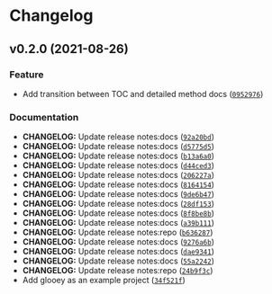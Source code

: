 # Changelog

<!--next-version-placeholder-->

## v0.2.0 (2021-08-26)
### Feature
* Add transition between TOC and detailed method docs ([`0952976`](https://github.com/imAsparky/sphinx-class-tocr/commit/0952976edc67b5c0d64842709323783c713ce67d))

### Documentation
* **CHANGELOG:** Update release notes:docs ([`92a20bd`](https://github.com/imAsparky/sphinx-class-tocr/commit/92a20bd7420bb28e8a2f043681902a4e02ac4fd6))
* **CHANGELOG:** Update release notes:docs ([`d5775d5`](https://github.com/imAsparky/sphinx-class-tocr/commit/d5775d5ce66958aa7eee9f23ac8b0df4f6768e8d))
* **CHANGELOG:** Update release notes:docs ([`b13a6a0`](https://github.com/imAsparky/sphinx-class-tocr/commit/b13a6a06c6d74327730ffa2a889c6d7cc130db8c))
* **CHANGELOG:** Update release notes:docs ([`d44ced3`](https://github.com/imAsparky/sphinx-class-tocr/commit/d44ced3216395f0264c181c64c3915538aa94cd5))
* **CHANGELOG:** Update release notes:docs ([`206227a`](https://github.com/imAsparky/sphinx-class-tocr/commit/206227ab277f0f71287540e042e6ffea7074457f))
* **CHANGELOG:** Update release notes:docs ([`8164154`](https://github.com/imAsparky/sphinx-class-tocr/commit/816415403398954484d7b411a2db6fd4160c555a))
* **CHANGELOG:** Update release notes:docs ([`9de6b47`](https://github.com/imAsparky/sphinx-class-tocr/commit/9de6b47b0876aa9f8eb5948d6234293f324bd6dc))
* **CHANGELOG:** Update release notes:docs ([`28df153`](https://github.com/imAsparky/sphinx-class-tocr/commit/28df1535649a82948a4694a849646605cd8a335f))
* **CHANGELOG:** Update release notes:docs ([`8f8be8b`](https://github.com/imAsparky/sphinx-class-tocr/commit/8f8be8bc7422680f11cdd31c5780344544451464))
* **CHANGELOG:** Update release notes:docs ([`a39b111`](https://github.com/imAsparky/sphinx-class-tocr/commit/a39b111842ef881f694179d2cd3dd34cf85350d7))
* **CHANGELOG:** Update release notes:repo ([`b636287`](https://github.com/imAsparky/sphinx-class-tocr/commit/b6362876220d236c3b86907b2b139ecdafcb2e44))
* **CHANGELOG:** Update release notes:docs ([`9276a6b`](https://github.com/imAsparky/sphinx-class-tocr/commit/9276a6b6debad0677fbbc09d95f10dac5455b7ce))
* **CHANGELOG:** Update release notes:docs ([`dae9341`](https://github.com/imAsparky/sphinx-class-tocr/commit/dae9341373f01e3ecf3e1d6278df6ac5d0143135))
* **CHANGELOG:** Update release notes:docs ([`55a2242`](https://github.com/imAsparky/sphinx-class-tocr/commit/55a2242711fb30d14355bbb1965230abb6ebe031))
* **CHANGELOG:** Update release notes:repo ([`24b9f3c`](https://github.com/imAsparky/sphinx-class-tocr/commit/24b9f3c59cfa5e98bbd04253122cb7d45608f3d0))
* Add glooey as an example project ([`34f521f`](https://github.com/imAsparky/sphinx-class-tocr/commit/34f521f4c776d929a43566567f9a09b543c19755))
